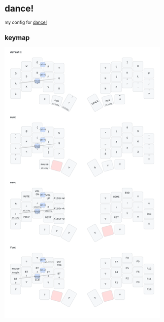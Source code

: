 # dance!
my config for [dance!](https://github.com/chase-hunter/dance)

## keymap
![dance! Keymap](keymap_img/dance_keymap.svg)
